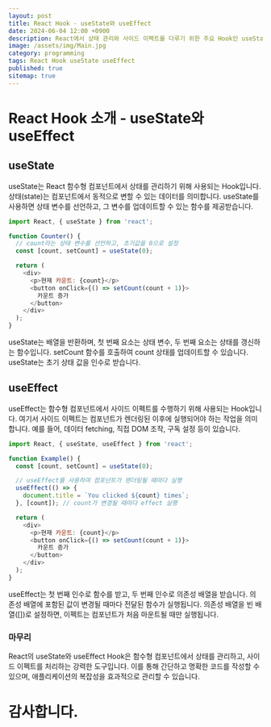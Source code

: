 ```yaml
---
layout: post
title: React Hook - useState와 useEffect
date: 2024-06-04 12:00 +0900
description: React에서 상태 관리와 사이드 이펙트를 다루기 위한 주요 Hook인 useState와 useEffect에 대해 알아보겠습니다.
image: /assets/img/Main.jpg
category: programming
tags: React Hook useState useEffect
published: true
sitemap: true
---
```



# React Hook 소개 - useState와 useEffect

## useState
useState는 React 함수형 컴포넌트에서 상태를 관리하기 위해 사용되는 Hook입니다. 상태(state)는 컴포넌트에서 동적으로 변할 수 있는 데이터를 의미합니다. useState를 사용하면 상태 변수를 선언하고, 그 변수를 업데이트할 수 있는 함수를 제공받습니다.

```javascript
import React, { useState } from 'react';

function Counter() {
  // count라는 상태 변수를 선언하고, 초기값을 0으로 설정
  const [count, setCount] = useState(0);

  return (
    <div>
      <p>현재 카운트: {count}</p>
      <button onClick={() => setCount(count + 1)}>
        카운트 증가
      </button>
    </div>
  );
}
```
useState는 배열을 반환하며, 첫 번째 요소는 상태 변수, 두 번째 요소는 상태를 갱신하는 함수입니다.
setCount 함수를 호출하여 count 상태를 업데이트할 수 있습니다.
useState는 초기 상태 값을 인수로 받습니다.

## useEffect
useEffect는 함수형 컴포넌트에서 사이드 이펙트를 수행하기 위해 사용되는 Hook입니다. 여기서 사이드 이펙트는 컴포넌트가 렌더링된 이후에 실행되어야 하는 작업을 의미합니다. 예를 들어, 데이터 fetching, 직접 DOM 조작, 구독 설정 등이 있습니다.

```javascript
import React, { useState, useEffect } from 'react';

function Example() {
  const [count, setCount] = useState(0);

  // useEffect를 사용하여 컴포넌트가 렌더링될 때마다 실행
  useEffect(() => {
    document.title = `You clicked ${count} times`;
  }, [count]); // count가 변경될 때마다 effect 실행

  return (
    <div>
      <p>현재 카운트: {count}</p>
      <button onClick={() => setCount(count + 1)}>
        카운트 증가
      </button>
    </div>
  );
}
```
useEffect는 첫 번째 인수로 함수를 받고, 두 번째 인수로 의존성 배열을 받습니다.
의존성 배열에 포함된 값이 변경될 때마다 전달된 함수가 실행됩니다.
의존성 배열을 빈 배열([])로 설정하면, 이펙트는 컴포넌트가 처음 마운트될 때만 실행됩니다.



### 마무리
React의 useState와 useEffect Hook은 함수형 컴포넌트에서 상태를 관리하고, 사이드 이펙트를 처리하는 강력한 도구입니다. 이를 통해 간단하고 명확한 코드를 작성할 수 있으며, 애플리케이션의 복잡성을 효과적으로 관리할 수 있습니다.


# 감사합니다.

